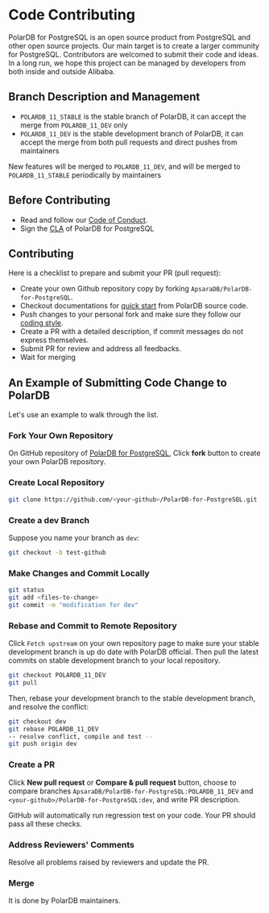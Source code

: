# Code Contributing

PolarDB for PostgreSQL is an open source product from PostgreSQL and other open source projects. Our main target is to create a larger community for PostgreSQL. Contributors are welcomed to submit their code and ideas. In a long run, we hope this project can be managed by developers from both inside and outside Alibaba.

## Branch Description and Management

- `POLARDB_11_STABLE` is the stable branch of PolarDB, it can accept the merge from `POLARDB_11_DEV` only
- `POLARDB_11_DEV` is the stable development branch of PolarDB, it can accept the merge from both pull requests and direct pushes from maintainers

New features will be merged to `POLARDB_11_DEV`, and will be merged to `POLARDB_11_STABLE` periodically by maintainers

## Before Contributing

- Read and follow our [Code of Conduct](./code-of-conduct.md).
- Sign the [CLA](https://gist.github.com/alibaba-oss/151a13b0a72e44ba471119c7eb737d74) of PolarDB for PostgreSQL

## Contributing

Here is a checklist to prepare and submit your PR (pull request):

- Create your own Github repository copy by forking `ApsaraDB/PolarDB-for-PostgreSQL`.
- Checkout documentations for [quick start](../guide/quick-start.md) from PolarDB source code.
- Push changes to your personal fork and make sure they follow our [coding style](./coding-style.md).
- Create a PR with a detailed description, if commit messages do not express themselves.
- Submit PR for review and address all feedbacks.
- Wait for merging

## An Example of Submitting Code Change to PolarDB

Let's use an example to walk through the list.

### Fork Your Own Repository

On GitHub repository of [PolarDB for PostgreSQL](https://github.com/ApsaraDB/PolarDB-for-PostgreSQL), Click **fork** button to create your own PolarDB repository.

### Create Local Repository

```bash
git clone https://github.com/<your-github>/PolarDB-for-PostgreSQL.git
```

### Create a dev Branch

Suppose you name your branch as `dev`:

```bash
git checkout -b test-github
```

### Make Changes and Commit Locally

```bash
git status
git add <files-to-change>
git commit -m "modification for dev"
```

### Rebase and Commit to Remote Repository

Click `Fetch upstream` on your own repository page to make sure your stable development branch is up do date with PolarDB official. Then pull the latest commits on stable development branch to your local repository.

```bash
git checkout POLARDB_11_DEV
git pull
```

Then, rebase your development branch to the stable development branch, and resolve the conflict:

```bash
git checkout dev
git rebase POLARDB_11_DEV
-- resolve conflict, compile and test --
git push origin dev
```

### Create a PR

Click **New pull request** or **Compare & pull request** button, choose to compare branches `ApsaraDB/PolarDB-for-PostgreSQL:POLARDB_11_DEV` and `<your-github>/PolarDB-for-PostgreSQL:dev`, and write PR description.

GitHub will automatically run regression test on your code. Your PR should pass all these checks.

### Address Reviewers' Comments

Resolve all problems raised by reviewers and update the PR.

### Merge

It is done by PolarDB maintainers.
